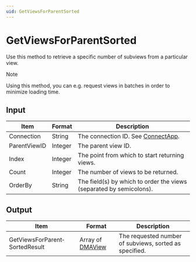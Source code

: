 ```yaml
---
uid: GetViewsForParentSorted
---
```


# GetViewsForParentSorted

Use this method to retrieve a specific number of subviews from a particular view.

> [!NOTE]
> Using this method, you can e.g. request views in batches in order to minimize loading time.

## Input

| Item         | Format  | Description                                                                      |
|--------------|---------|----------------------------------------------------------------------------------|
| Connection   | String  | The connection ID. See [ConnectApp](xref:ConnectApp). |
| ParentViewID | Integer | The parent view ID.                                                              |
| Index        | Integer | The point from which to start returning views.                                   |
| Count        | Integer | The number of views to be returned.                                              |
| OrderBy      | String  | The field(s) by which to order the views (separated by semicolons).              |

## Output

| Item | Format | Description |
|--|--|--|
| GetViewsForParent­SortedResult | Array of [DMAView](xref:DMAView) | The requested number of subviews, sorted as specified. |
